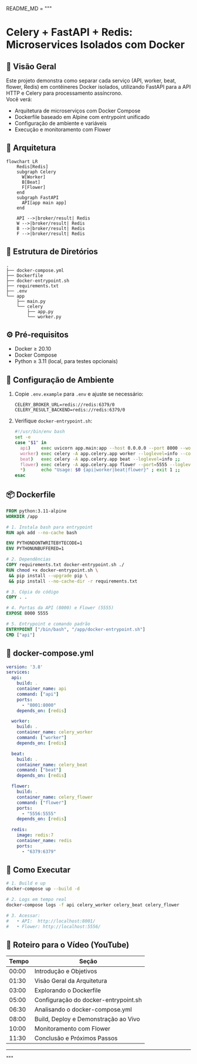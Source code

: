 README_MD = """
# Celery + FastAPI + Redis: Microservices Isolados com Docker

## 📖 Visão Geral
Este projeto demonstra como separar cada serviço (API, worker, beat, flower, Redis) em contêineres Docker isolados, utilizando FastAPI para a API HTTP e Celery para processamento assíncrono.  
Você verá:
- Arquitetura de microserviços com Docker Compose  
- Dockerfile baseado em Alpine com entrypoint unificado  
- Configuração de ambiente e variáveis  
- Execução e monitoramento com Flower  

## 🎯 Arquitetura
```mermaid
flowchart LR
    Redis[Redis]
    subgraph Celery
      W[Worker]
      B[Beat]
      F[Flower]
    end
    subgraph FastAPI
      API[app main app]
    end

    API -->|broker/result| Redis
    W -->|broker/result| Redis
    B -->|broker/result| Redis
    F -->|broker/result| Redis
```

## 📂 Estrutura de Diretórios
```
.
├── docker-compose.yml
├── Dockerfile
├── docker-entrypoint.sh
├── requirements.txt
├── .env
└── app
    ├── main.py
    └── celery
        ├── app.py
        └── worker.py
```

## ⚙️ Pré-requisitos
- Docker ≥ 20.10  
- Docker Compose  
- Python ≥ 3.11 (local, para testes opcionais)  

## 🔧 Configuração de Ambiente
1. Copie `.env.example` para `.env` e ajuste se necessário:
   ```env
   CELERY_BROKER_URL=redis://redis:6379/0
   CELERY_RESULT_BACKEND=redis://redis:6379/0
   ```
2. Verifique `docker-entrypoint.sh`:
   ```sh
   #!/usr/bin/env bash
   set -e
   case "$1" in
     api)    exec uvicorn app.main:app --host 0.0.0.0 --port 8000 --workers 2 ;;
     worker) exec celery -A app.celery.app worker --loglevel=info --concurrency=2 ;;
     beat)   exec celery -A app.celery.app beat --loglevel=info ;;
     flower) exec celery -A app.celery.app flower --port=5555 --loglevel=info ;;
     *)      echo "Usage: $0 {api|worker|beat|flower}" ; exit 1 ;;
   esac
   ```

## 📦 Dockerfile
```dockerfile
FROM python:3.11-alpine
WORKDIR /app

# 1. Instala bash para entrypoint
RUN apk add --no-cache bash

ENV PYTHONDONTWRITEBYTECODE=1
ENV PYTHONUNBUFFERED=1

# 2. Dependências
COPY requirements.txt docker-entrypoint.sh ./
RUN chmod +x docker-entrypoint.sh \
 && pip install --upgrade pip \
 && pip install --no-cache-dir -r requirements.txt

# 3. Cópia do código
COPY . .

# 4. Portas da API (8000) e Flower (5555)
EXPOSE 8000 5555

# 5. Entrypoint e comando padrão
ENTRYPOINT ["/bin/bash", "/app/docker-entrypoint.sh"]
CMD ["api"]
```

## 📑 docker-compose.yml
```yaml
version: '3.8'
services:
  api:
    build: .
    container_name: api
    command: ["api"]
    ports:
      - "8001:8000"
    depends_on: [redis]

  worker:
    build: .
    container_name: celery_worker
    command: ["worker"]
    depends_on: [redis]

  beat:
    build: .
    container_name: celery_beat
    command: ["beat"]
    depends_on: [redis]

  flower:
    build: .
    container_name: celery_flower
    command: ["flower"]
    ports:
      - "5556:5555"
    depends_on: [redis]

  redis:
    image: redis:7
    container_name: redis
    ports:
      - "6379:6379"
```

## 🚀 Como Executar
```bash
# 1. Build e up
docker-compose up --build -d

# 2. Logs em tempo real
docker-compose logs -f api celery_worker celery_beat celery_flower

# 3. Acessar:
#   • API:  http://localhost:8001/
#   • Flower: http://localhost:5556/
```

## 📝 Roteiro para o Vídeo (YouTube)
| Tempo  | Seção                                        |
|--------|-----------------------------------------------|
| 00:00  | Introdução e Objetivos                       |
| 01:30  | Visão Geral da Arquitetura                   |
| 03:00  | Explorando o Dockerfile                      |
| 05:00  | Configuração do docker-entrypoint.sh         |
| 06:30  | Analisando o docker-compose.yml              |
| 08:00  | Build, Deploy e Demonstração ao Vivo         |
| 10:00  | Monitoramento com Flower                     |
| 11:30  | Conclusão e Próximos Passos                  |

---
"""
